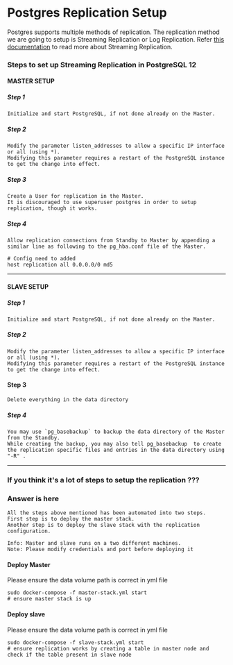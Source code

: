 # Postgres Replication Setup

Postgres supports multiple methods of replication. 
The replication method we are going to setup is Streaming Replication or Log Replication. 
Refer [this documentation](https://www.postgresql.org/docs/12/warm-standby.html#STREAMING-REPLICATION) to read more about Streaming Replication.


### Steps to set up Streaming Replication in PostgreSQL 12
 
#### MASTER SETUP

##### Step 1
```
Initialize and start PostgreSQL, if not done already on the Master.
```

##### Step 2
```
Modify the parameter listen_addresses to allow a specific IP interface or all (using *). 
Modifying this parameter requires a restart of the PostgreSQL instance to get the change into effect.
```

##### Step 3
```
Create a User for replication in the Master. 
It is discouraged to use superuser postgres in order to setup replication, though it works.
```

##### Step 4
```
Allow replication connections from Standby to Master by appending a similar line as following to the pg_hba.conf file of the Master.

# Config need to added 
host replication all 0.0.0.0/0 md5
```

----

#### SLAVE SETUP

##### Step 1
```
Initialize and start PostgreSQL, if not done already on the Master.
```

##### Step 2
```
Modify the parameter listen_addresses to allow a specific IP interface or all (using *). 
Modifying this parameter requires a restart of the PostgreSQL instance to get the change into effect.
```

#### Step 3
```
Delete everything in the data directory
```

##### Step 4
```
You may use `pg_basebackup` to backup the data directory of the Master from the Standby. 
While creating the backup, you may also tell pg_basebackup  to create the replication specific files and entries in the data directory using "-R" .
```

----

### If you think it's a lot of steps to setup the replication ???

### Answer is here

```
All the steps above mentioned has been automated into two steps. 
First step is to deploy the master stack.
Another step is to deploy the slave stack with the replication configuration.

Info: Master and slave runs on a two different machines.
Note: Please modify credentials and port before deploying it
```

#### Deploy Master
Please ensure the data volume path is correct in yml file
```
sudo docker-compose -f master-stack.yml start
# ensure master stack is up 
```

#### Deploy slave
Please ensure the data volume path is correct in yml file
```
sudo docker-compose -f slave-stack.yml start
# ensure replication works by creating a table in master node and check if the table present in slave node
```